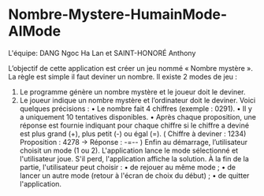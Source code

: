 # Nombre-Mystere-HumainMode-AIMode
L'équipe: DANG Ngoc Ha Lan et SAINT-HONORÉ Anthony 


L’objectif de cette application est créer un jeu nommé « Nombre mystère ». La règle est simple il faut deviner un 
nombre. Il existe 2 modes de jeu :
1) Le programme génère un nombre mystère et le joueur doit le deviner.
2) Le joueur indique un nombre mystère et l’ordinateur doit le deviner.
Voici quelques précisions :
  • Le nombre fait 4 chiffres (exemple : 0291).
  • Il y a uniquement 10 tentatives disponibles.
  • Après chaque proposition, une réponse est fournie indiquant pour chaque chiffre si le chiffre a deviné est plus 
  grand (+), plus petit (-) ou égal (=). ( Chiffre à deviner : 1234) Proposition : 4278 -> Réponse : -=-- )
Enfin au démarrage, l’utilisateur choisit un mode (1 ou 2). L'application lance le mode sélectionné et l'utilisateur joue. 
S'il perd, l'application affiche la solution.
À la fin de la partie, l'utilisateur peut choisir :
• de rejouer au même mode ;
• de lancer un autre mode (retour à l'écran de choix du début) ;
• de quitter l'application.
